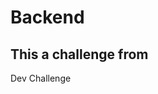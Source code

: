 # Backend 
## This a challenge from 
<a src="https://devchallenges.io/challenges/N1fvBjQfhlkctmwj1tnw" >Dev Challenge</a>